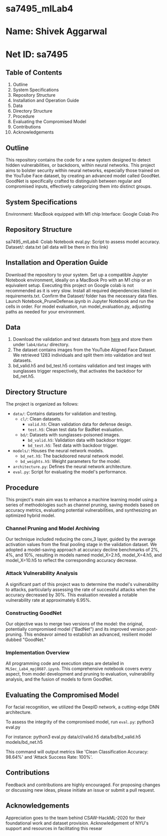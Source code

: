 # sa7495_mlLab4
# Name: Shivek Aggarwal  
# Net ID: sa7495

## Table of Contents
1. Outline
2. System Specifications
3. Repository Structure
4. Installation and Operation Guide
5. Data
6. Directory Structure
7. Procedure
8. Evaluating the Compromised Model
9. Contributions
10. Acknowledgements

## Outline
This repository contains the code for a new system designed to detect hidden vulnerabilities, or backdoors, within neural networks. This project aims to bolster security within neural networks, especially those trained on the YouTube Face dataset, by creating an advanced model called GoodNet. GoodNet is specifically crafted to distinguish between regular and compromised inputs, effectively categorizing them into distinct groups.

## System Specifications
Environment: MacBook equipped with M1 chip
Interface: Google Colab Pro

## Repository Structure
sa7495_mlLab4: Colab Notebook
eval.py: Script to assess model accuracy.
Dataset/: data.txt (all data will be there in this link)

## Installation and Operation Guide
Download the repository to your system.
Set up a compatible Jupyter Notebook environment, ideally on a MacBook Pro with an M1 chip or an equivalent setup. Executing this project on Google colab is not recommended as it is very slow.
Install all required dependencies listed in requirements.txt.
Confirm the Dataset/ folder has the necessary data files.
Launch Notebook_PruneDefense.ipynb in Jupyter Notebook and run the cells in order.
For model evaluation, run model_evaluation.py, adjusting paths as needed for your environment.

## Data
1.  Download the validation and test datasets from  [here](https://drive.google.com/drive/folders/1Rs68uH8Xqa4j6UxG53wzD0uyI8347dSq?usp=sharing) and store them under  `lab4/data/`  directory.
2.  The dataset contains images from the YouTube Aligned Face Dataset. We retrieved 1283 individuals and split them into validation and test datasets.
3.  bd_valid.h5 and bd_test.h5 contains validation and test images with sunglasses trigger respectively, that activates the backdoor for bd_net.h5.

## Directory Structure
The project is organized as follows:

- `data/`: Contains datasets for validation and testing.
  - `cl/`: Clean datasets.
    - `valid.h5`: Clean validation data for defense design.
    - `test.h5`: Clean test data for BadNet evaluation.
  - `bd/`: Datasets with sunglasses-poisoned images.
    - `bd_valid.h5`: Validation data with backdoor trigger.
    - `bd_test.h5`: Test data with backdoor trigger.
- `models/`: Houses the neural network models.
  - `bd_net.h5`: The backdoored neural network model.
  - `bd_weights.h5`: Weight parameters for the model.
- `architecture.py`: Defines the neural network architecture.
- `eval.py`: Script for evaluating the model's performance.

## Procedure
This project's main aim was to enhance a machine learning model using a series of methodologies such as channel pruning, saving models based on accuracy metrics, evaluating potential vulnerabilities, and synthesizing an optimized hybrid model.

### Channel Pruning and Model Archiving
Our technique included reducing the conv_3 layer, guided by the average activation values from the final pooling stage in the validation dataset. We adopted a model-saving approach at accuracy decline benchmarks of 2%, 4%, and 10%, resulting in models named model_X=2.h5, model_X=4.h5, and model_X=10.h5 to reflect the corresponding accuracy decrease.

### Attack Vulnerability Analysis
A significant part of this project was to determine the model's vulnerability to attacks, particularly assessing the rate of successful attacks when the accuracy decreased by 30%. This evaluation revealed a notable vulnerability rate at approximately 6.95%.

### Constructing GoodNet
Our objective was to merge two versions of the model: the original, potentially compromised model ("BadNet") and its improved version post-pruning. This endeavor aimed to establish an advanced, resilient model dubbed "GoodNet."

### Implementation Overview
All programming code and execution steps are detailed in `MLSec_Lab4_mpj8687.ipynb`. This comprehensive notebook covers every aspect, from model development and pruning to evaluation, vulnerability analysis, and the fusion of models to form GoodNet.

## Evaluating the Compromised Model
For facial recognition, we utilized the DeepID network, a cutting-edge DNN architecture.

To assess the integrity of the compromised model, run `eval.py`:
python3 eval.py <clean validation data directory> <poisoned validation data directory> <model directory>

For instance:
python3 eval.py data/cl/valid.h5 data/bd/bd_valid.h5 models/bd_net.h5

This command will output metrics like 'Clean Classification Accuracy: 98.64%' and 'Attack Success Rate: 100%'.

## Contributions
Feedback and contributions are highly encouraged. For proposing changes or discussing new ideas, please initiate an issue or submit a pull request.

## Acknowledgements
Appreciation goes to the team behind CSAW-HackML-2020 for their foundational work and dataset provision.
Acknowledgement of NYU's support and resources in facilitating this resear
